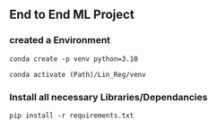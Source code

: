 ## End to End ML Project

### created a Environment
```
conda create -p venv python=3.10

conda activate (Path)/Lin_Reg/venv
```
### Install all necessary Libraries/Dependancies

```
pip install -r requirements.txt

```